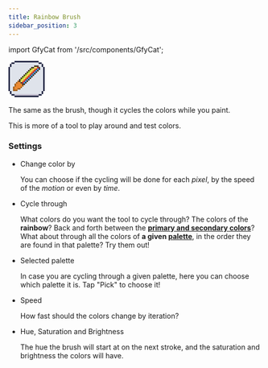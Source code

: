 ```yaml
---
title: Rainbow Brush
sidebar_position: 3
---
```

import GfyCat from '/src/components/GfyCat';

![Icon](./icons/rainbowBrush.png)

The same as the brush, though it cycles the colors while you paint.

This is more of a tool to play around and test colors.

### Settings

+ Change color by

  You can choose if the cycling will be done for each *pixel*, by the speed of the *motion* or even by *time*.

+ Cycle through

  What colors do you want the tool to cycle through? The colors of the **rainbow**? Back and forth between the **[primary and secondary colors][psc]**? What about through all the colors of **a given [palette]**, in the order they are found in that palette? Try them out!

+ Selected palette

  In case you are cycling through a given palette, here you can choose which palette it is. Tap "Pick" to choose it!

+ Speed

  How fast should the colors change by iteration?

+ Hue, Saturation and Brightness

  The hue the brush will start at on the next stroke, and the saturation and brightness the colors will have.
  

<GfyCat id="WideeyedDistantAsianporcupine"/>

<GfyCat id="AromaticOptimisticChital"/>

[psc]: ../../color-brush/primary-secondary.md
[palette]: ../../color-brush/palettes/index.md